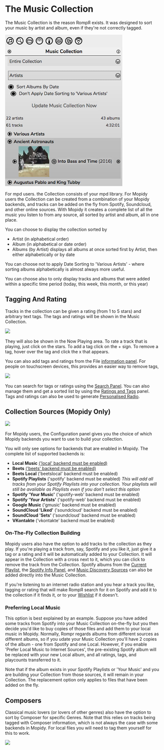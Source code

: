 # The Music Collection

The Music Collection is the reason RompЯ exists. It was designed to sort your music by artist and album, even if they're not correctly tagged.

![](images/collectionnew.png)

For mpd users. the Collection consists of your mpd library. For Mopidy users the Collection can be created from a combination of your Mopidy backends, and tracks can be added on the fly from Spotify, Soundcloud, and other online sources. With Mopidy it creates a complete list of all the music you listen to from any source, all sorted by artist and album, all in one place.

You can choose to display the collection sorted by

* Artist (in alphabetical order)
* Album (in alphabetical or date order)
* Albums (by Artist) displays all albums at once sorted first by Artist, then either alphabetically or by date

You can choose not to apply Date Sorting to 'Various Artists' - where sorting albums alphabetically is almost always more useful.

You can choose also to only display tracks and albums that were added within a specific time period (today, this week, this month, or this year)

## Tagging And Rating

Tracks in the collection can be given a rating (from 1 to 5 stars) and arbitrary text tags. The tags and ratings will be shown in the Music Collection.

![](images/taggedtrack1.png)

They will also be shown in the Now Playing area. To rate a track that is playing, just click on the stars. To add a tag click on the + sign. To remove a tag, hover over the tag and click the x that appears.

You can also add tags and ratings from the File [information panel](/RompR/The-Info-Panel). For people on touchscreen devices, this provides an easier way to remove tags,

![](images/taggedtrack2.png)

You can search for tags or ratings using the [Search Panel](/RompR/Searching-For-Music). You can also manage them and get a sorted list by using the [Ratings and Tags](/RompR/Managing-Ratings-And-Tags) panel. Tags and ratings can also be used to generate [Personalised Radio](/RompR/Personalised-Radio).

## Collection Sources (Mopidy Only)

![](images/buildcollectionfrom.png)

For Mopidy users, the Configuration panel gives you the choice of which Mopidy backends you want to use to build your collection.

You will only see options for backends that are enabled in Mopidy. The complete list of supported backends is:

* **Local Music** [('local' backend must be enabled)](/RompR/Rompr-And-Mopidy)
* **Beets** [('beets' backend must be enabled)](/RompR/Rompr-And-Mopidy)
* **Beets Local** ('beetslocal' backend must be enabled)
* **Spotify Playlists** ('spotify' backend must be enabled) *This will add all tracks from your Spotify Playlists into your collection. Your playlists will still be available as Playlists even if you don't select this option*
* **Spotify 'Your Music'** ('spotify-web' backend must be enabled)
* **Spotify 'Your Artists'** ('spotify-web' backend must be enabled)
* **Google Music** ('gmusic' backend must be enabled)
* **SoundCloud 'Liked'** ('soundcloud' backend must be enabled)
* **SoundCloud 'Sets'** ('soundcloud' backend must be enabled)
* **VKontakte** ('vkontakte' backend must be enabled)

### On-The-Fly Collection Building

Mopidy users also have the option to add tracks to the collection as they play. If you're playing a track from, say, Spotify and you like it, just give it a tag or a rating and it will be automatically added to your Collection. It will appear in the Collection with a cross next to it, which you can click to remove the track from the Collection. Spotify albums from the [Current Playlist](/RompR/The-Playlist), the [Spotify Info Panel](/RompR/The-Info-Panel), and [Music Discovery Sources](/RompR/Music-Discovery) can also be added directly into the Music Collection.

If you're listening to an internet radio station and you hear a track you like, tagging or rating that will make RompЯ search for it on Spotify and add it to the collection if it finds it, or to your [Wishlist](/RompR/The-Wishlist) if it doesn't.

### Preferring Local Music

This option is best explained by an example. Suppose you have added some tracks from Spotify into your Music Collection on-the-fly but you then decide you'd like to buy copies of those files and add them to your local music in Mopidy. Normally, Rompr regards albums from different sources as different albums, so if you udate your Music Collection you'll have 2 copies of the album - one from Spotify and one Local. However, if you enable 'Prefer Local Music to Internet Sources', the pre-existing Spotify album will be replaced with your new Local album, and all ratings, tags, and playcounts transferred to it.

Note that if the album exists in your Spotify Playlists or 'Your Music' and you are building your Collection from those sources, it will remain in your Collection. The replacement option only applies to files that have been added on the fly.


## Composers

Classical music lovers (or lovers of other genres) also have the option to sort by Composer for specific Genres. Note that this relies on tracks being tagged with Composer information, which is not always the case with some backends in Mopidy. For local files you will need to tag them yourself for this to work.

![](images/composersort.png)
